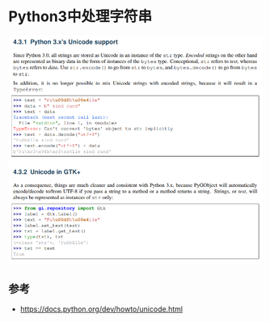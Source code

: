 # Python3中处理字符串

![20191029_151509_33](image/20191029_151509_33.png)


## 参考

* <https://docs.python.org/dev/howto/unicode.html>
